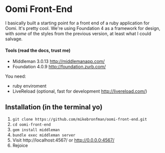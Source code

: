 Oomi Front-End
=====================================

I basically built a starting point for a front end of a ruby application for Oomi. It's pretty cool. We're using Foundation 4 as a framework for design, with *some* of the styles from the previous version, at least what I could salvage.


#### Tools (read the docs, trust me)
* Middleman 3.0.13 http://middlemanapp.com/
* Foundation 4.0.9 http://foundation.zurb.com/


You need:
* ruby enviroment
* LiveReload (optional, fast for development http://livereload.com/)


Installation (in the terminal yo)
------------

1. ```git clone https://github.com/mikebronfman/oomi-front-end.git```
2. ```cd oomi-front-end```
3. ```gem install middleman```
4. ```bundle exec middleman server```
5. Visit http://localhost:4567/ or http://0.0.0.0:4567/
5. Rejoice